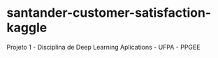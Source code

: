 # santander-customer-satisfaction-kaggle
Projeto 1 - Disciplina de Deep Learning Aplications - UFPA - PPGEE
